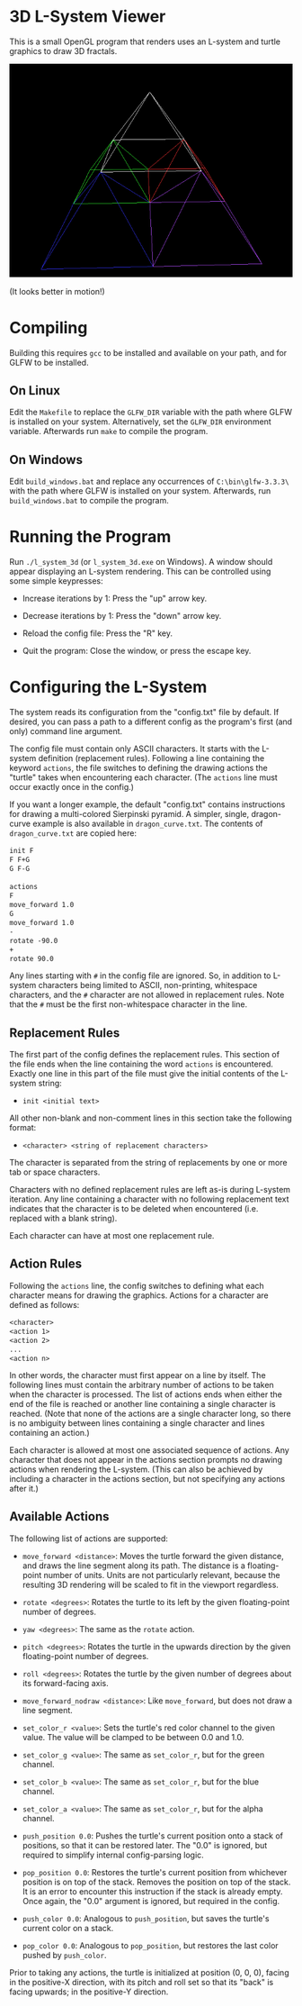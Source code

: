 3D L-System Viewer
==================

This is a small OpenGL program that renders uses an L-system and turtle
graphics to draw 3D fractals.

![Example screenshot](./sample_screenshot.png)

(It looks better in motion!)


Compiling
=========

Building this requires `gcc` to be installed and available on your path, and
for GLFW to be installed.

On Linux
--------

Edit the `Makefile` to replace the `GLFW_DIR` variable with the path where GLFW
is installed on your system. Alternatively, set the `GLFW_DIR` environment
variable. Afterwards run `make` to compile the program.

On Windows
----------

Edit `build_windows.bat` and replace any occurrences of `C:\bin\glfw-3.3.3\`
with the path where GLFW is installed on your system. Afterwards, run
`build_windows.bat` to compile the program.


Running the Program
===================

Run `./l_system_3d` (or `l_system_3d.exe` on Windows). A window should appear
displaying an L-system rendering. This can be controlled using some simple
keypresses:

 - Increase iterations by 1: Press the "up" arrow key.

 - Decrease iterations by 1: Press the "down" arrow key.

 - Reload the config file: Press the "R" key.

 - Quit the program: Close the window, or press the escape key.

Configuring the L-System
========================

The system reads its configuration from the "config.txt" file by default. If
desired, you can pass a path to a different config as the program's first (and
only) command line argument.

The config file must contain only ASCII characters. It starts with the L-system
definition (replacement rules). Following a line containing the keyword
`actions`, the file switches to defining the drawing actions the "turtle" takes
when encountering each character. (The `actions` line must occur exactly once
in the config.)

If you want a longer example, the default "config.txt" contains instructions
for drawing a multi-colored Sierpinski pyramid. A simpler, single, dragon-curve
example is also available in `dragon_curve.txt`. The contents of
`dragon_curve.txt` are copied here:
```
init F
F F+G
G F-G

actions
F
move_forward 1.0
G
move_forward 1.0
-
rotate -90.0
+
rotate 90.0
```

Any lines starting with `#` in the config file are ignored. So, in addition to
L-system characters being limited to ASCII, non-printing, whitespace
characters, and the `#` character are not allowed in replacement rules. Note
that the `#` must be the first non-whitespace character in the line.

Replacement Rules
-----------------

The first part of the config defines the replacement rules. This section of
the file ends when the line containing the word `actions` is encountered.
Exactly one line in this part of the file must give the initial contents of the
L-system string:

 - `init <initial text>`

All other non-blank and non-comment lines in this section take the following
format:

 - `<character> <string of replacement characters>`

The character is separated from the string of replacements by one or more tab
or space characters.

Characters with no defined replacement rules are left as-is during L-system
iteration. Any line containing a character with no following replacement text
indicates that the character is to be deleted when encountered (i.e. replaced
with a blank string).

Each character can have at most one replacement rule.

Action Rules
------------

Following the `actions` line, the config switches to defining what each
character means for drawing the graphics. Actions for a character are defined
as follows:

```
<character>
<action 1>
<action 2>
...
<action n>
```

In other words, the character must first appear on a line by itself. The
following lines must contain the arbitrary number of actions to be taken when
the character is processed. The list of actions ends when either the end of the
file is reached or another line containing a single character is reached. (Note
that none of the actions are a single character long, so there is no ambiguity
between lines containing a single character and lines containing an action.)

Each character is allowed at most one associated sequence of actions. Any
character that does not appear in the actions section prompts no drawing
actions when rendering the L-system. (This can also be achieved by including
a character in the actions section, but not specifying any actions after it.)

Available Actions
-----------------

The following list of actions are supported:

 - `move_forward <distance>`: Moves the turtle forward the given distance, and
   draws the line segment along its path. The distance is a floating-point
   number of units. Units are not particularly relevant, because the resulting
   3D rendering will be scaled to fit in the viewport regardless.

 - `rotate <degrees>`: Rotates the turtle to its left by the given
   floating-point number of degrees.

 - `yaw <degrees>`: The same as the `rotate` action.

 - `pitch <degrees>`: Rotates the turtle in the upwards direction by the given
    floating-point number of degrees.

 - `roll <degrees>`: Rotates the turtle by the given number of degrees about
   its forward-facing axis.

 - `move_forward_nodraw <distance>`: Like `move_forward`, but does not draw a
   line segment.

 - `set_color_r <value>`: Sets the turtle's red color channel to the given
   value. The value will be clamped to be between 0.0 and 1.0.

 - `set_color_g <value>`: The same as `set_color_r`, but for the green channel.

 - `set_color_b <value>`: The same as `set_color_r`, but for the blue channel.

 - `set_color_a <value>`: The same as `set_color_r`, but for the alpha channel.

 - `push_position 0.0`: Pushes the turtle's current position onto a stack of
   positions, so that it can be restored later. The "0.0" is ignored, but
   required to simplify internal config-parsing logic.

 - `pop_position 0.0`: Restores the turtle's current position from whichever
   position is on top of the stack. Removes the position on top of the stack.
   It is an error to encounter this instruction if the stack is already empty.
   Once again, the "0.0" argument is ignored, but required in the config.

 - `push_color 0.0`: Analogous to `push_position`, but saves the turtle's
   current color on a stack.

 - `pop_color 0.0`: Analogous to `pop_position`, but restores the last color
   pushed by `push_color`.

Prior to taking any actions, the turtle is initialized at position (0, 0, 0),
facing in the positive-X direction, with its pitch and roll set so that its
"back" is facing upwards; in the positive-Y direction.


